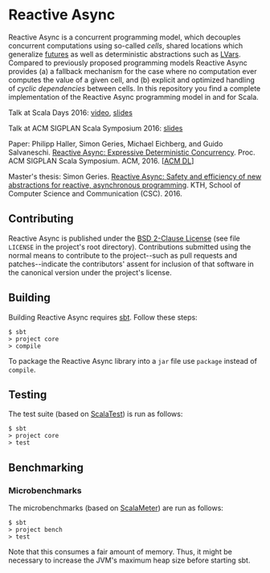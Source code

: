 # Reactive Async

Reactive Async is a concurrent programming model, which decouples
concurrent computations using so-called *cells*, shared locations
which generalize
[futures](https://en.wikipedia.org/wiki/Futures_and_promises) as well
as deterministic abstractions such as
[LVars](https://hackage.haskell.org/package/lvish). Compared to
previously proposed programming models Reactive Async provides (a) a
fallback mechanism for the case where no computation ever computes the
value of a given cell, and (b) explicit and optimized handling of
*cyclic dependencies* between cells. In this repository you find a
complete implementation of the Reactive Async programming model in and
for Scala.

Talk at Scala Days 2016: [video](https://www.youtube.com/watch?v=S9xxhyDYoZk),
[slides](https://speakerdeck.com/phaller/programming-with-futures-lattices-and-quiescence)

Talk at ACM SIGPLAN Scala Symposium 2016:
[slides](https://speakerdeck.com/phaller/reactive-async-expressive-deterministic-concurrency)

Paper: Philipp Haller, Simon Geries, Michael Eichberg, and Guido Salvaneschi.
       [Reactive Async: Expressive Deterministic Concurrency](http://www.csc.kth.se/~phaller/doc/haller16-scala.pdf).
       Proc. ACM SIGPLAN Scala Symposium. ACM, 2016. [[ACM DL](http://dl.acm.org/citation.cfm?id=2998396)]

Master's thesis: Simon Geries. [Reactive Async: Safety and efficiency
of new abstractions for reactive, asynchronous
programming](http://urn.kb.se/resolve?urn=urn%3Anbn%3Ase%3Akth%3Adiva-191330). KTH,
School of Computer Science and Communication (CSC). 2016.

## Contributing

Reactive Async is published under the [BSD 2-Clause
License](https://opensource.org/licenses/BSD-2-Clause) (see file
`LICENSE` in the project's root directory). Contributions submitted
using the normal means to contribute to the project--such as pull
requests and patches--indicate the contributors' assent for inclusion
of that software in the canonical version under the project's license.

## Building

Building Reactive Async requires
[sbt](http://www.scala-sbt.org). Follow these steps:

```
$ sbt
> project core
> compile
```

To package the Reactive Async library into a `jar` file use `package`
instead of `compile`.

## Testing

The test suite (based on [ScalaTest](http://www.scalatest.org)) is run
as follows:

```
$ sbt
> project core
> test
```

## Benchmarking

### Microbenchmarks

The microbenchmarks (based on
[ScalaMeter](https://scalameter.github.io)) are run as follows:

```
$ sbt
> project bench
> test
```

Note that this consumes a fair amount of memory. Thus, it might be
necessary to increase the JVM's maximum heap size before starting sbt.
